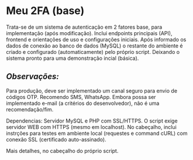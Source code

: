 # Meu 2FA (base)

Trata-se de um sistema de autenticação em 2 fatores base, para implementação (após modificação).
Inclui endpoints principais (API), frontend e orientações de uso e configurações iniciais.
Após informado os dados de conexão ao banco de dados (MySQL) o restante do ambiente é criado e configurado (automaticamente) pelo próprio script. Deixando o sistema pronto para uma demonstração incial (básica).

## *Observações:* 
Para produção, deve ser implementado um canal seguro para envio de códigos OTP.  Recomendo SMS, WhatsApp. Embora possa ser implementado e-mail (a critérios do desenvolvedor), não é uma recomendação/fim.

Dependencias:
Servidor MySQL e PHP com SSL/HTTPS. 
O script exige servidor WEB com HTTPS (mesmo em localhost). No cabeçalho, inclui instrções para testes em ambiente local (requestes e command cURL) com conexão SSL (certificado auto-assinado).

Mais detalhes, no cabeçalho do próprio script.
